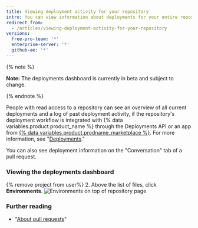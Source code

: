 ```yaml
---
title: Viewing deployment activity for your repository
intro: You can view information about deployments for your entire repository or a specific pull request.
redirect_from:
  - /articles/viewing-deployment-activity-for-your-repository
versions:
  free-pro-team: '*'
  enterprise-server: '*'
  github-ae: '*'
---
```


{% note %}

**Note:** The deployments dashboard is currently in beta and subject to change.

{% endnote %}

People with read access to a repository can see an overview of all current deployments and a log of past deployment activity, if the repository's deployment workflow is integrated with {% data variables.product.product_name %} through the Deployments API or an app from [{% data variables.product.prodname_marketplace %}](https://github.com/marketplace/category/deployment). For more information, see "[Deployments](/rest/reference/repos#deployments)."

You can also see deployment information on the "Conversation" tab of a pull request.

### Viewing the deployments dashboard

{% remove project from user%}
2. Above the list of files, click **Environments**.
![Environments on top of repository page](/assets/images/help/repository/environments.png)

### Further reading
 - "[About pull requests](/articles/about-pull-requests)"
